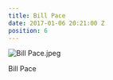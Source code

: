 ```yaml
---
title: Bill Pace
date: 2017-01-06 20:21:00 Z
position: 6
---
```


![Bill Pace.jpeg](/uploads/Bill%20Pace.jpeg)

Bill Pace